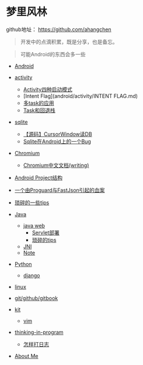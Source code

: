 # 梦里风林
github地址： https://github.com/ahangchen
> 开发中的点滴积累，既是分享，也是备忘。

> 可能Android的东西会多一些

- [Android](android/README.md)
 - [activity](android/activity/README.md)
   - [Activity四种启动模式](android/activity/Activity四种启动模式.md)
   - [Intent Flag](android/activity/INTENT FLAG.md)
   - [多task的应用](android/activity/多TASK的应用.md)
   - [Task和回退栈](android/activity/Task和回退栈.md)
 
 - [sqlite](android/sqlite/README.md)
   - [【源码】CursorWindow读DB](android/sqlite/从源码看ANDROID中SQLITE是怎么通过CURSORWINDOW读DB的.md)
   - [Sqlite在Android上的一个Bug](android/sqlite/SQLITE在ANDROID上的一个BUG.md)
 - [Chromium](android/chromium/README.md)
   - [Chromium中文文档(writing)](https://www.gitbook.com/book/ahangchen/chromium_doc_zh)
 - [Android Project结构](android/Android_project结构.md)
 - [一个由Proguard与FastJson引起的血案](android/一个由PROGUARD与FASTJSON引起的血案.md)
 - [琐碎的一些tips](android/note.md)
- [Java](java/README.md)
     - [java web](java/java-web/note.md)
       - [Servlet部署](java/java-web/Servlet组织.md)
       - [琐碎的tips](java/java-web/note.md)
     - [JNI](java/jni/note.md)
     - [Note](java/note.md)
- [Python](python/README.md)
    - [django](python/django/note.md)
- [linux](linux/note.md)
- [git/github/gitbook](git/note.md)
- [kit](kit/README.md)
     - [vim](kit/vim/note.md)
- [thinking-in-program](thinking-in-program/README.md)
    - [怎样打日志](thinking-in-program/log.md)
     
    
- [About Me](about.md)

